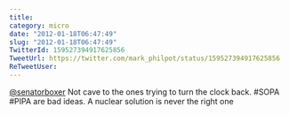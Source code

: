 ```yaml
---
title: 
category: micro
date: "2012-01-18T06:47:49"
slug: "2012-01-18T06:47:49"
TwitterId: 159527394917625856
TweetUrl: https://twitter.com/mark_philpot/status/159527394917625856
ReTweetUser: 
---
```


[@senatorboxer](https://twitter.com/senatorboxer) Not cave to the ones trying to turn the clock back.  #SOPA #PIPA are bad ideas.  A nuclear solution is never the right one